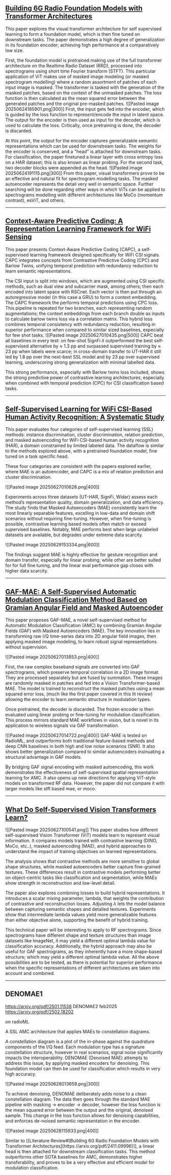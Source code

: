 
## [Building 6G Radio Foundation Models with Transformer Architectures](https://arxiv.org/pdf/2411.09996)

This paper explores the visual transformer architecture for self supervised learning to form a foundation model, which is then fine tuned on downstream tasks. The paper demonstrates a high degree of generalization in its foundation encoder; achieving high performance at a comparatively low size.

First, the foundation model is pretrained making use of the full transformer architecture on the Realtime Radio Dataset (RRD), processed into spectrograms using short time Fourier transform (STFT). This particular application of ViT makes use of masked image modeling (or masked spectrogram modelling) where a random assortment of patches of each input image is masked. The transformer is tasked with the generation of the masked patches, based on the context of the unmasked patches. The loss function is then calculated as the mean squared error between the generated patches and the original pre-masked patches. 
![[Pasted image 20250624185901.png|300]]
First, the input gets fed into the encoder, which is guided by the loss function to represent/encode the input in latent space. The output for the encoder is then used as input for the decoder, which is used to calculate the loss. Critically, once pretraining is done, the decoder is discarded. 

At this point, the output for the encoder captures generalizable semantic representations which can be used for downstream tasks. The weights for the encoder is conserved, and a "head" is attached for downstream tasks. For classification, the paper finetuned a linear layer with cross entropy loss on a HAR dataset; this is also known as linear probing. For the second task, two decoder blocks were appended as the head.
![[Pasted image 20250624191115.png|300]]
From this paper, visual transformers prove to be an effective and natural fit for spectrogram modelling tasks. The masked autoencoder represents the detail very well in semantic space. Further searching will be done regarding other ways in which ViTs can be applied to spectrograms modelling with different architectures like MoCo (momentum contrast), esViT, and others.

---
## [Context-Aware Predictive Coding: A Representation Learning Framework for WiFi Sensing](https://arxiv.org/pdf/2410.01825v1)

This paper presents Context-Aware Predictive Coding (CAPC), a self-supervised learning framework designed specifically for WiFi CSI signals. CAPC integrates concepts from Contrastive Predictive Coding (CPC) and Barlow Twins, unifying temporal prediction with redundancy reduction to learn semantic representations.

The CSI input is split into windows, which are augmented using CSI specific methods, such as dual view and subcarrier mask, among others; then each encoded into latent space with RSCnet. Each vector is then put through an autoregressive model (in this case a GRU) to form a context embedding. The CAPC framework the performs temporal predictions using CPC loss. This pipeline is repeated for two branches, each representing random augmentations; the context embeddings from each branch double as inputs to calculate barlow twins loss via a correlation matrix. This hybrid loss combines temporal consistency with redundancy reduction, resulting in superior performance when compared to similar sized baselines, especially for few shot tasks.
![[Pasted image 20250627010435.png|500]]
CAPC beat all baselines in every test: on few-shot SignFi it outperformed the best self-supervised alternative by ≈ 1.3 pp and surpassed supervised training by ≈ 23 pp when labels were scarce; in cross-domain transfer to UT-HAR it still led by 1.8 pp over the next-best SSL model and by 23 pp over supervised learning, underscoring strong generalization with minimal labelled data.

This strong performance, especially with Barlow twins loss included, shows the strong predictive power of contrastive learning architectures, especially when combined with temporal prediction (CPC) for CSI classification based tasks.



---

## [Self-Supervised Learning for WiFi CSI-Based Human Activity Recognition: A Systematic Study](https://arxiv.org/pdf/2308.02412)


This paper evaluates four categories of self-supervised learning (SSL) methods: instance discrimination, cluster discrimination, relation prediction, and masked autoencoding for WiFi CSI-based human activity recognition (HAR), a domain constrained by limited labeled data. The dataflow is similar to the methods explored above, with a pretrained foundation model, fine tuned on a task specific head.

These four categories are consistent with the papers explored earlier, where MAE is an autoencoder, and CAPC is a mix of relation prediction and cluster discrimination.

![[Pasted image 20250627010628.png|400]]

Experiments across three datasets (UT-HAR, SignFi, Widar) assess each method’s representation quality, domain generalization, and data efficiency. The study finds that Masked Autoencoders (MAE) consistently learn the most linearly separable features, excelling in low-data and domain shift scenarios without requiring fine-tuning. However, when fine-tuning is possible, contrastive learning based models often match or exceed supervised baselines. Notably, MAE performs best when large unlabeled datasets are available, but degrades under extreme data scarcity.

![[Pasted image 20250629153334.png|600]]

The findings suggest MAE is highly effective for gesture recognition and domain transfer, especially for linear probing; while other are better suited for for full fine tuning, and the linear eval performance gap closes with higher data scarcity.

--- 

## [GAF-MAE: A Self-Supervised Automatic Modulation Classification Method Based on Gramian Angular Field and Masked Autoencoder](https://www.researchgate.net/publication/374130230_GAF-MAE_A_Self-supervised_Automatic_Modulation_Classification_Method_Based_on_Gramian_Angular_Field_and_Masked_Autoencoder)

This paper proposes GAF-MAE, a novel self-supervised method for Automatic Modulation Classification (AMC) by combining Gramian Angular Fields (GAF) with Masked Autoencoders (MAE). The key innovation lies in transforming raw I/Q time-series data into 2D angular field images, then applying masked image modeling, to learn robust signal representations without supervision.

![[Pasted image 20250627013853.png|400]]

First, the raw complex baseband signals are converted into GAF spectrograms, which preserve temporal correlation in a 2D image format. They are processed separately but are fused by summation. These images are randomly masked in patches and fed into a Vision Transformer-based MAE. The model is trained to reconstruct the masked patches using a mean squared error loss, (much like the first paper covered in this lit review) allowing the encoder to learn semantic structure in modulation types.

Once pretrained, the decoder is discarded. The frozen encoder is then evaluated using linear probing or fine-tuning for modulation classification. This process mirrors standard MAE workflows in vision, but is novel in its application to wireless signals via GAF transformation.  

![[Pasted image 20250627014722.png|400]]
GAF-MAE is tested on RadioML, and outperforms both traditional feature-based methods and deep CNN baselines in both high and low noise scenarios (SNR). It also shows better generalization compared to similar autoencoders insinuating a structural advantage in GAF models.

By bridging GAF signal encoding with masked autoencoding, this work demonstrates the effectiveness of self-supervised spatial representation learning for AMC. It also opens up new directions for applying ViT-style models on transformed RF data. However, the paper did not compare it with larger models like stft based mae, or moco.

---
## [What Do Self-Supervised Vision Transformers Learn?](https://arxiv.org/pdf/2305.00729)
![[Pasted image 20250627100541.png]]
This paper studies how different self-supervised Vision Transformer (ViT) models learn to represent visual information. It compares models trained with contrastive learning (DINO, MoCo, etc..), masked autoencoding (MAE), and hybrid approaches to understand the impact of training objectives on learned representations.

The analysis shows that contrastive methods are more sensitive to global shape structures, while masked autoencoders better capture fine-grained textures. These differences result in contrastive models performing better on object-centric tasks like classification and segmentation, while MAEs show strength in reconstruction and low-level detail.

The paper also explores combining losses to build hybrid representations. It introduces a scalar mixing parameter, lambda, that weights the contribution of contrastive and reconstruction losses. Adjusting $\lambda$ lets the model balance between capturing semantic shapes and detailed textures. Experiments show that intermediate lambda values yield more generalizable features than either objective alone, supporting the benefit of hybrid training.

This technical paper will be interesting to apply to RF spectrograms. Since spectrograms have different shape and texture structures than image datasets like ImageNet, it may yield a different optimal lambda value for classification accuracy. Additionally, the hybrid approach may also be useful for GAF spectrograms, as they inherently have a more shape-based structure; which may yield a different optimal lambda value. All the above possibilities are to be tested, as there is potential for superior performance when the specific representations of different architectures are taken into account and combined.


---


## DENOMAE1
https://arxiv.org/pdf/2501.11538
DENOMAE2 feb2025
https://arxiv.org/pdf/2502.18202

on radioML

A SSL AMC architecture that applies MAEs to constellation diagrams.

A constellation diagram is a plot of the in-phase against the quadrature components of the I/Q feed. Each modulation type has a signature constellation structure, however in real scenarios, signal noise significantly impacts the interoperability. DENOMAE (Denoised MAE) attempts to address this issue, by applying masked encoders for denoising. This foundation model can then be used for classification which results in very high accuracy.

![[Pasted image 20250628013659.png|300]]

To achieve denoising, DENOMAE deliberately adds noise to a clean constellation diagram. The data then goes through the standard MAE pipeline with masking -> encoder -> decoder, however the loss function is the mean squared error between the output and the original, denoised sample. This change in the loss function allows for denoising capabilities, and enforces de-noised semantic representation in the encoder.

![[Pasted image 20250628115933.png|400]]

Similar to [[Literature Review#[Building 6G Radio Foundation Models with Transformer Architectures](https //arxiv.org/pdf/2411.09996)]], a linear head is then attached for downstream classification tasks. This method outperforms other SOTA baselines for AMC, demonstrates higher transferability, and proves to be a very effective and efficient model for modulation classification.